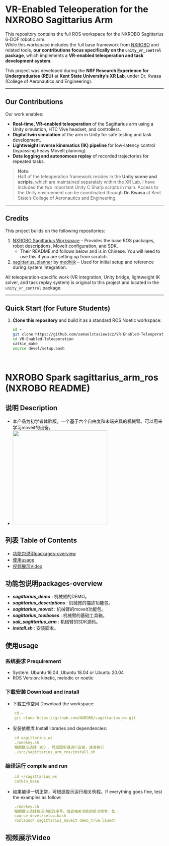 # VR-Enabled Teleoperation for the NXROBO Sagittarius Arm 

This repository contains the full ROS workspace for the NXROBO Sagittarius 6-DOF robotic arm.  
While this workspace includes the full base framework from [NXROBO](https://github.com/NXROBO/sagittarius_ws/tree/main) and related tools, **our contributions focus specifically on the `unity_vr_control` package**, which implements a **VR-enabled teleoperation and task development system**.

This project was developed during the **NSF Research Experience for Undergraduates (REU)** at **Kent State University’s XR Lab**, under Dr. Kwasa (College of Aeronautics and Engineering).

---

## Our Contributions

Our work enables:
- **Real-time, VR-enabled teleoperation** of the Sagittarius arm using a Unity simulation, HTC Vive headset, and controllers.
- **Digital twin simulation** of the arm in Unity for safe testing and task development.
- **Lightweight inverse kinematics (IK) pipeline** for low-latency control (bypassing heavy MoveIt planning).
- **Data logging and autonomous replay** of recorded trajectories for repeated tasks.

> **Note:**  
> Half of the teleoperation framework resides in the **Unity scene and scripts**, which are maintained separately within the XR Lab.
> I have included the two important Unity C Sharp scripts in main. 
> Access to the Unity environment can be coordinated through **Dr. Kwasa** at Kent State’s College of Aeronautics and Engineering.

---

## Credits

This project builds on the following repositories:
1. [NXROBO Sagittarius Workspace](https://github.com/NXROBO/sagittarius_ws/tree/main) – Provides the base ROS packages, robot descriptions, MoveIt configuration, and SDK.
   - Their README.md follows below and is in Chinese. You will need to use this if you are setting up from scratch.
3. [sagittarius_planner](https://github.com/medhijk/sagittarius_planner) by [medhijk](https://github.com/medhijk) – Used for initial setup and reference during system integration.

All teleoperation-specific work (VR integration, Unity bridge, lightweight IK solver, and task replay system) is original to this project and located in the `unity_vr_control` package.

---

## Quick Start (for Future Students)

1. **Clone this repository** and build it as a standard ROS Noetic workspace:
   ```bash
   cd ~
   git clone https://github.com/samuelstasiewicz/VR-Enabled-Teleoperation.git
   cd VR-Enabled-Teleoperation
   catkin_make
   source devel/setup.bash




# NXROBO Spark sagittarius_arm_ros (NXROBO README)


## 说明 Description
- 本产品为初学者体验版，一个基于六个自由度和末端夹具的机械臂。可以用来学习moveit的设备。
- <img src="https://raw.githubusercontent.com/NXROBO/sagittarius_ws/master/src/sagittarius_arm_ros/sdk_sagittarius_arm/picture/nxrobo_sagittarius.png" width="300">

## 列表 Table of Contents

* [功能包说明packages-overview](#功能包说明packages-overview)
* [使用usage](#使用usage)
* [视频展示Video](#视频展示Video)

## 功能包说明packages-overview

* ***sagittarius_demo*** : 机械臂的DEMO。
* ***sagittarius_descriptions*** : 机械臂的描述功能包。
* ***sagittarius_moveit*** : 机械臂的moveit功能包。
* ***sagittarius_toolboxes*** : 机械臂的基础工具箱。
* ***sak_sagittarius_arm*** : 机械臂的SDK源码。
* ***install.sh*** : 安装脚本。
## 使用usage

### 系统要求 Prequirement

* System:	Ubuntu 16.04 ,Ubuntu 18.04 or Ubuntu 20.04
* ROS Version:	kinetic, melodic or noetic

### 下载安装 Download and install
* 下载工作空间 Download the workspace:
```yaml
    cd ~
    git clone https://github.com/NXROBO/sagittarius_ws.git
```
* 安装依赖库 Install libraries and dependencies:
```yaml
    cd sagittarius_ws
    ./onekey.sh
    根据提示选择 103 ，然后回车键进行安装，或者执行
    ./src/sagittarius_arm_ros/install.sh
```
### 编译运行 compile and run
```yaml
    cd ~/sagittarius_ws
    catkin_make
```
* 如果编译一切正常，可根据提示运行相关例程。If everything goes fine, test the examples as follow:
```yaml
    ./onekey.sh
    根据提示选择相应功能的序号。或者相关功能的启动命令，如：
    source devel/setup.bash
    roslaunch sagittarius_moveit demo_true.launch
```

## 视频展示Video
